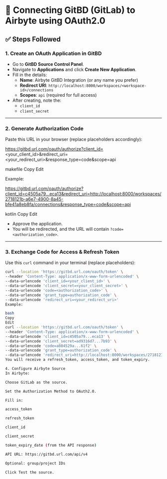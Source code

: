 # 🔐 Connecting GitBD (GitLab) to Airbyte using OAuth2.0

## ✅ Steps Followed

### 1. Create an OAuth Application in GitBD
- Go to **GitBD Source Control Panel**.
- Navigate to **Applications** and click **Create New Application**.
- Fill in the details:
  - **Name**: Airbyte GitBD Integration (or any name you prefer)
  - **Redirect URI**: `http://localhost:8000/workspaces/<workspace-id>/connections`
  - **Scopes**: `api` (required for full access)
- After creating, note the:
  - `client_id`
  - `client_secret`

---

### 2. Generate Authorization Code
Paste this URL in your browser (replace placeholders accordingly):

https://gitbd.url.com/oauth/authorize?client_id=<your_client_id>&redirect_uri=<your_redirect_uri>&response_type=code&scope=api

makefile
Copy
Edit

Example:

https://gitbd.url.com/oauth/authorize?client_id=c4505a79...eca13&redirect_uri=http://localhost:8000/workspaces/2718121b-a6e7-4900-8a45-bfe41a8eb8fa/connections&response_type=code&scope=api

kotlin
Copy
Edit

- Approve the application.
- You will be redirected, and the URL will contain `?code=<authorization_code>`.

---

### 3. Exchange Code for Access & Refresh Token
Use this `curl` command in your terminal (replace placeholders):

```bash
curl --location 'https://gitbd.url.com/oauth/token' \
--header 'Content-Type: application/x-www-form-urlencoded' \
--data-urlencode 'client_id=<your_client_id>' \
--data-urlencode 'client_secret=<your_client_secret>' \
--data-urlencode 'code=<authorization_code>' \
--data-urlencode 'grant_type=authorization_code' \
--data-urlencode 'redirect_uri=<your_redirect_uri>'
Example:

bash
Copy
Edit
curl --location 'https://gitbd.url.com/oauth/token' \
--header 'Content-Type: application/x-www-form-urlencoded' \
--data-urlencode 'client_id=c4505a79...eca13' \
--data-urlencode 'client_secret=ad9316d7...7b93' \
--data-urlencode 'code=a804529a...61f2' \
--data-urlencode 'grant_type=authorization_code' \
--data-urlencode 'redirect_uri=http://localhost:8000/workspaces/2718121b-a6e7-4900-8a45-bfe41a8eb8fa/connections'
You will receive a refresh_token, access_token, and token_expiry.

4. Configure Airbyte Source
In Airbyte:

Choose GitLab as the source.

Set the Authorization Method to OAuth2.0.

Fill in:

access_token

refresh_token

client_id

client_secret

token_expiry_date (from the API response)

API URL: https://gitbd.url.com/api/v4

Optional: group/project IDs

Click Test the source.

